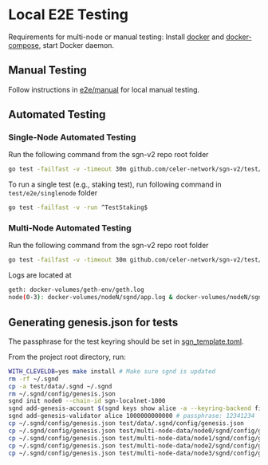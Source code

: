 # Local E2E Testing

Requirements for multi-node or manual testing: Install [docker](https://docs.docker.com/install/) and [docker-compose](https://docs.docker.com/compose/install/), start Docker daemon.

## Manual Testing

Follow instructions in [e2e/manual](./e2e/manual/README.md) for local manual testing.

## Automated Testing

### Single-Node Automated Testing

Run the following command from the sgn-v2 repo root folder

```sh
go test -failfast -v -timeout 30m github.com/celer-network/sgn-v2/test/e2e/singlenode
```

To run a single test (e.g., staking test), run following command in `test/e2e/singlenode` folder

```sh
go test -failfast -v -run ^TestStaking$
```

### Multi-Node Automated Testing

Run the following command from the sgn-v2 repo root folder

```sh
go test -failfast -v -timeout 30m github.com/celer-network/sgn-v2/test/e2e/multinode
```
Logs are located at

```sh
geth: docker-volumes/geth-env/geth.log
node(0-3): docker-volumes/nodeN/sgnd/app.log & docker-volumes/nodeN/sgnd/tendermint.log
```

## Generating genesis.json for tests

The passphrase for the test keyring should be set in [sgn_template.toml](data/.sgnd/config/sgn_template.toml).

From the project root directory, run:

```sh
WITH_CLEVELDB=yes make install # Make sure sgnd is updated
rm -rf ~/.sgnd
cp -a test/data/.sgnd ~/.sgnd
rm ~/.sgnd/config/genesis.json
sgnd init node0 --chain-id sgn-localnet-1000
sgnd add-genesis-account $(sgnd keys show alice -a --keyring-backend file --keyring-dir ~/.sgnd) 100stake
sgnd add-genesis-validator alice 1000000000000 # passphrase: 12341234
cp ~/.sgnd/config/genesis.json test/data/.sgnd/config/genesis.json
cp ~/.sgnd/config/genesis.json test/multi-node-data/node0/sgnd/config/genesis.json
cp ~/.sgnd/config/genesis.json test/multi-node-data/node1/sgnd/config/genesis.json
cp ~/.sgnd/config/genesis.json test/multi-node-data/node2/sgnd/config/genesis.json
cp ~/.sgnd/config/genesis.json test/multi-node-data/node3/sgnd/config/genesis.json
```
